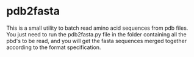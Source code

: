 # pdb2fasta
This is a small utility to batch read amino acid sequences from pdb files.
You just need to run the pdb2fasta.py file in the folder containing all the pbd's to be read, and you will get the fasta sequences merged together according to the format specification.

